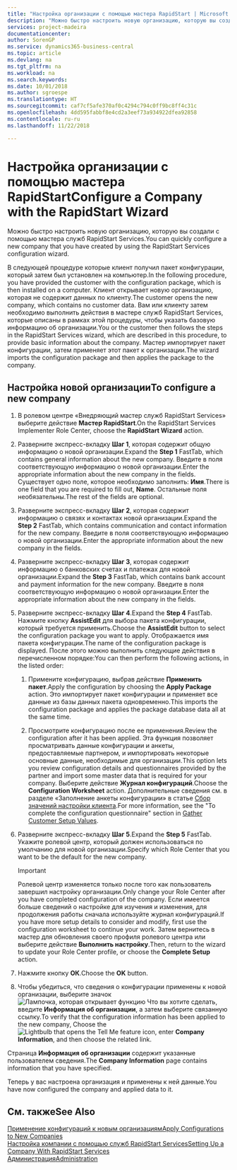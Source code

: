 ```yaml
---
title: "Настройка организации с помощью мастера RapidStart | Microsoft Docs"
description: "Можно быстро настроить новую организацию, которую вы создали с помощью мастера служб RapidStart Services."
services: project-madeira
documentationcenter: 
author: SorenGP
ms.service: dynamics365-business-central
ms.topic: article
ms.devlang: na
ms.tgt_pltfrm: na
ms.workload: na
ms.search.keywords: 
ms.date: 10/01/2018
ms.author: sgroespe
ms.translationtype: HT
ms.sourcegitcommit: caf7cf5afe370af0c4294c794c0ff9bc8ff4c31c
ms.openlocfilehash: 4dd595fabbf8e4cd2a3eef73a934922dfea92858
ms.contentlocale: ru-ru
ms.lasthandoff: 11/22/2018

---
```

# <a name="configure-a-company-with-the-rapidstart-wizard"></a><span data-ttu-id="7a205-103">Настройка организации с помощью мастера RapidStart</span><span class="sxs-lookup"><span data-stu-id="7a205-103">Configure a Company with the RapidStart Wizard</span></span>
<span data-ttu-id="7a205-104">Можно быстро настроить новую организацию, которую вы создали с помощью мастера служб RapidStart Services.</span><span class="sxs-lookup"><span data-stu-id="7a205-104">You can quickly configure a new company that you have created by using the RapidStart Services configuration wizard.</span></span>

<span data-ttu-id="7a205-105">В следующей процедуре которые клиент получил пакет конфигурации, который затем был установлен на компьютер.</span><span class="sxs-lookup"><span data-stu-id="7a205-105">In the following procedure, you have provided the customer with the configuration package, which is then installed on a computer.</span></span> <span data-ttu-id="7a205-106">Клиент открывает новую организацию, которая не содержит данных по клиенту.</span><span class="sxs-lookup"><span data-stu-id="7a205-106">The customer opens the new company, which contains no customer data.</span></span> <span data-ttu-id="7a205-107">Вам или клиенту затем необходимо выполнить действия в мастере служб RapidStart Services, которые описаны в рамках этой процедуры, чтобы указать базовую информацию об организации.</span><span class="sxs-lookup"><span data-stu-id="7a205-107">You or the customer then follows the steps in the RapidStart Services wizard, which are described in this procedure, to provide basic information about the company.</span></span> <span data-ttu-id="7a205-108">Мастер импортирует пакет конфигурации, затем применяет этот пакет к организации.</span><span class="sxs-lookup"><span data-stu-id="7a205-108">The wizard imports the configuration package and then applies the package to the company.</span></span>  

## <a name="to-configure-a-new-company"></a><span data-ttu-id="7a205-109">Настройка новой организации</span><span class="sxs-lookup"><span data-stu-id="7a205-109">To configure a new company</span></span>  
1. <span data-ttu-id="7a205-110">В ролевом центре «Внедряющий мастер служб RapidStart Services» выберите действие **Мастер RapidStart**.</span><span class="sxs-lookup"><span data-stu-id="7a205-110">On the RapidStart Services Implementer Role Center, choose the **RapidStart Wizard** action.</span></span>  
2. <span data-ttu-id="7a205-111">Разверните экспресс-вкладку **Шаг 1**, которая содержит общую информацию о новой организации.</span><span class="sxs-lookup"><span data-stu-id="7a205-111">Expand the **Step 1** FastTab, which contains general information about the new company.</span></span> <span data-ttu-id="7a205-112">Введите в поля соответствующую информацию о новой организации.</span><span class="sxs-lookup"><span data-stu-id="7a205-112">Enter the appropriate information about the new company in the fields.</span></span> <span data-ttu-id="7a205-113">Существует одно поле, которое необходимо заполнить: **Имя**.</span><span class="sxs-lookup"><span data-stu-id="7a205-113">There is one field that you are required to fill out, **Name**.</span></span> <span data-ttu-id="7a205-114">Остальные поля необязательны.</span><span class="sxs-lookup"><span data-stu-id="7a205-114">The rest of the fields are optional.</span></span>  
3. <span data-ttu-id="7a205-115">Разверните экспресс-вкладку **Шаг 2**, которая содержит информацию о связях и контактах новой организации.</span><span class="sxs-lookup"><span data-stu-id="7a205-115">Expand the **Step 2** FastTab, which contains communication and contact information for the new company.</span></span> <span data-ttu-id="7a205-116">Введите в поля соответствующую информацию о новой организации.</span><span class="sxs-lookup"><span data-stu-id="7a205-116">Enter the appropriate information about the new company in the fields.</span></span>
4. <span data-ttu-id="7a205-117">Разверните экспресс-вкладку **Шаг 3**, которая содержит информацию о банковских счетах и платежах для новой организации.</span><span class="sxs-lookup"><span data-stu-id="7a205-117">Expand the **Step 3** FastTab, which contains bank account and payment information for the new company.</span></span> <span data-ttu-id="7a205-118">Введите в поля соответствующую информацию о новой организации.</span><span class="sxs-lookup"><span data-stu-id="7a205-118">Enter the appropriate information about the new company in the fields.</span></span>  
5. <span data-ttu-id="7a205-119">Разверните экспресс-вкладку **Шаг 4**.</span><span class="sxs-lookup"><span data-stu-id="7a205-119">Expand the **Step 4** FastTab.</span></span> <span data-ttu-id="7a205-120">Нажмите кнопку **AssistEdit** для выбора пакета конфигурации, который требуется применить.</span><span class="sxs-lookup"><span data-stu-id="7a205-120">Choose the **AssistEdit** button to select the configuration package you want to apply.</span></span> <span data-ttu-id="7a205-121">Отображается имя пакета конфигурации.</span><span class="sxs-lookup"><span data-stu-id="7a205-121">The name of the configuration package is displayed.</span></span> <span data-ttu-id="7a205-122">После этого можно выполнить следующие действия в перечисленном порядке:</span><span class="sxs-lookup"><span data-stu-id="7a205-122">You can then perform the following actions, in the listed order:</span></span>  

    1. <span data-ttu-id="7a205-123">Примените конфигурацию, выбрав действие **Применить пакет**.</span><span class="sxs-lookup"><span data-stu-id="7a205-123">Apply the configuration by choosing the **Apply Package** action.</span></span> <span data-ttu-id="7a205-124">Это импортирует пакет конфигурации и применяет все данные из базы данных пакета одновременно.</span><span class="sxs-lookup"><span data-stu-id="7a205-124">This imports the configuration package and applies the package database data all at the same time.</span></span>  

    2. <span data-ttu-id="7a205-125">Просмотрите конфигурацию после ее применения.</span><span class="sxs-lookup"><span data-stu-id="7a205-125">Review the configuration after it has been applied.</span></span> <span data-ttu-id="7a205-126">Эта функция позволяет просматривать данные конфигурации и анкеты, предоставляемые партнером, и импортировать некоторые основные данные, необходимые для организации.</span><span class="sxs-lookup"><span data-stu-id="7a205-126">This option lets you review configuration details and questionnaires provided by the partner and import some master data that is required for your company.</span></span> <span data-ttu-id="7a205-127">Выберите действие **Журнал конфигураций**.</span><span class="sxs-lookup"><span data-stu-id="7a205-127">Choose the **Configuration Worksheet** action.</span></span> <span data-ttu-id="7a205-128">Дополнительные сведения см. в разделе «Заполнение анкеты конфигурации» в статье [Сбор значений настройки клиента](admin-gather-customer-setup-values.md).</span><span class="sxs-lookup"><span data-stu-id="7a205-128">For more information, see the "To complete the configuration questionnaire" section in [Gather Customer Setup Values](admin-gather-customer-setup-values.md).</span></span>  

6. <span data-ttu-id="7a205-129">Разверните экспресс-вкладку **Шаг 5**.</span><span class="sxs-lookup"><span data-stu-id="7a205-129">Expand the **Step 5** FastTab.</span></span> <span data-ttu-id="7a205-130">Укажите ролевой центр, который должен использоваться по умолчанию для новой организации.</span><span class="sxs-lookup"><span data-stu-id="7a205-130">Specify which Role Center that you want to be the default for the new company.</span></span>  

    > [!IMPORTANT]  
    >  <span data-ttu-id="7a205-131">Ролевой центр изменяется только после того как пользователь завершил настройку организации.</span><span class="sxs-lookup"><span data-stu-id="7a205-131">Only change your Role Center after you have completed configuration of the company.</span></span> <span data-ttu-id="7a205-132">Если имеется больше сведений о настройке для изучения и изменения, для продолжения работы сначала используйте журнал конфигураций.</span><span class="sxs-lookup"><span data-stu-id="7a205-132">If you have more setup details to consider and modify, first use the configuration worksheet to continue your work.</span></span> <span data-ttu-id="7a205-133">Затем вернитесь в мастер для обновления своего профиля ролевого центра или выберите действие **Выполнить настройку**.</span><span class="sxs-lookup"><span data-stu-id="7a205-133">Then, return to the wizard to update your Role Center profile, or choose the **Complete Setup** action.</span></span>

7. <span data-ttu-id="7a205-134">Нажмите кнопку **ОК**.</span><span class="sxs-lookup"><span data-stu-id="7a205-134">Choose the **OK** button.</span></span>  
8. <span data-ttu-id="7a205-135">Чтобы убедиться, что сведения о конфигурации применены к новой организации, выберите значок ![Лампочка, которая открывает функцию Что вы хотите сделать](media/ui-search/search_small.png "Что вы хотите сделать"), введите **Информация об организации**, а затем выберите связанную ссылку.</span><span class="sxs-lookup"><span data-stu-id="7a205-135">To verify that the configuration information has been applied to the new company, Choose the ![Lightbulb that opens the Tell Me feature](media/ui-search/search_small.png "Tell me what you want to do") icon, enter **Company Information**, and then choose the related link.</span></span>

<span data-ttu-id="7a205-136">Страница **Информация об организации** содержит указанные пользователем сведения.</span><span class="sxs-lookup"><span data-stu-id="7a205-136">The **Company Information** page contains information that you have specified.</span></span>   

<span data-ttu-id="7a205-137">Теперь у вас настроена организация и применены к ней данные.</span><span class="sxs-lookup"><span data-stu-id="7a205-137">You have now configured the company and applied data to it.</span></span>  

## <a name="see-also"></a><span data-ttu-id="7a205-138">См. также</span><span class="sxs-lookup"><span data-stu-id="7a205-138">See Also</span></span>  
[<span data-ttu-id="7a205-139">Применение конфигураций к новым организациям</span><span class="sxs-lookup"><span data-stu-id="7a205-139">Apply Configurations to New Companies</span></span>](admin-apply-configuration-to-new-companies.md)  
[<span data-ttu-id="7a205-140">Настройка компании с помощью служб RapidStart Services</span><span class="sxs-lookup"><span data-stu-id="7a205-140">Setting Up a Company With RapidStart Services</span></span>](admin-set-up-a-company-with-rapidstart.md)  
[<span data-ttu-id="7a205-141">Администрация</span><span class="sxs-lookup"><span data-stu-id="7a205-141">Administration</span></span>](admin-setup-and-administration.md)

